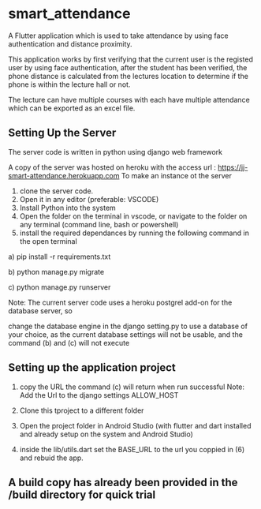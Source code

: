 # smart_attendance

A Flutter application which is used to take attendance by using face authentication and distance proximity.

This application works by first verifying that the current user is the registed user by using face authentication, after the student has been verified, the phone distance is calculated from the lectures location to determine if the phone is within the lecture hall or not.

The lecture can have multiple courses with each have multiple attendance which can be exported as an excel file.

## Setting Up the Server

The server code is written in python using django web framework

A copy of the server was hosted on heroku with the access url : <https://jj-smart-attendance.herokuapp.com>
To make an instance ot the server

1) clone the server code.
2) Open it in any editor (preferable: VSCODE)
3) Install Python into the system
4) Open the folder on the terminal in vscode, or navigate to the folder on any terminal (command line, bash or powershell)
5) install the required dependances by running the following command in the open terminal

a) pip install -r requirements.txt

b) python manage.py migrate

 c) python manage.py runserver

Note: The current server code uses a heroku postgrel add-on for the database server, so

 change the database engine in the django setting.py to use a database of your choice, as
 the current database settings will not be usable, and the command (b) and (c) will not execute

## Setting up the application project

1) copy the URL the command (c) will return when run successful
Note: Add the Url to the django settings ALLOW_HOST

2) Clone this tproject to a different folder
3) Open the project folder in Android Studio (with flutter and dart installed and already setup on the system and Android Studio)
4) inside the lib/utils.dart set the BASE_URL to the url you coppied in (6)
 and rebuid the app.

## A build copy has already been provided in the /build directory for quick trial
